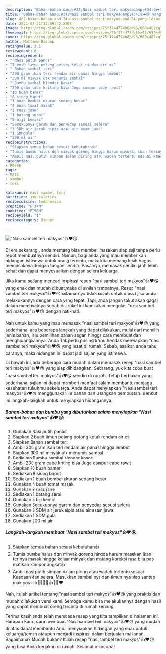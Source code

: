 ```yaml
---
description: "Bahan-bahan &amp;#34;Nasi sambel teri makyos&amp;#34;👍❤️😘 yang lezat Untuk Jualan"
title: "Bahan-bahan &amp;#34;Nasi sambel teri makyos&amp;#34;👍❤️😘 yang lezat Untuk Jualan"
slug: 482-bahan-bahan-and-34-nasi-sambel-teri-makyos-and-34-yang-lezat-untuk-jualan
date: 2021-02-21T12:59:42.820Z
image: https://img-global.cpcdn.com/recipes/75f1744774b8ba93/680x482cq70/nasi-sambel-teri-makyos👍❤️😘-foto-resep-utama.jpg
thumbnail: https://img-global.cpcdn.com/recipes/75f1744774b8ba93/680x482cq70/nasi-sambel-teri-makyos👍❤️😘-foto-resep-utama.jpg
cover: https://img-global.cpcdn.com/recipes/75f1744774b8ba93/680x482cq70/nasi-sambel-teri-makyos👍❤️😘-foto-resep-utama.jpg
author: Matthew Bishop
ratingvalue: 3.1
reviewcount: 8
recipeingredient:
- " Nasi putih panas"
- "2 buah timun potong potong kotak rendam air es"
- " Bahan sambal teri"
- "300 gram ikan teri rendam air panas hingga lembut"
- "300 ml minyak utk menumis sambal"
- " Bumbu sambal blender kasar"
- "200 gram cabe kriting bisa Juga campur cabe rawit"
- "10 buah bamer"
- "8 siung baput"
- "1 buah bombai ukuran sedang besar"
- "4 buah tomat masak"
- "2 ruas jahe"
- "1 batang serai"
- "5 biji kemiri"
- "Secukupnya garam dan penyedap sesuai selera"
- "3 SDM air jeruk nipis atau air asam jawa"
- "1 SDMgula"
- "200 ml air"
recipeinstructions:
- "Siapkan semua bahan sesuai kebutuhan👍"
- "Tumis bumbu halus dgn minyak goreng hingga harum masukan ikan terinya masak hingga keluar minyak dan matang koreksi rasa bila pas matikan kompor angkat👍"
- "Ambil nasi putih simpan dalam piring atau wadah tertentu sesuai Keadaan dan selera. Masukkan sambal nya dan timun nya siap santap mak yos loh🤭🤭🤭🙏👍😘😘❤️"
categories:
- Resep
tags:
- nasi
- sambel
- teri

katakunci: nasi sambel teri 
nutrition: 105 calories
recipecuisine: Indonesian
preptime: "PT34M"
cooktime: "PT56M"
recipeyield: "1"
recipecategory: Dinner

---
```



![&#34;Nasi sambel teri makyos&#34;👍❤️😘](https://img-global.cpcdn.com/recipes/75f1744774b8ba93/680x482cq70/nasi-sambel-teri-makyos👍❤️😘-foto-resep-utama.jpg)

Di era  sekarang , anda memang bisa membeli masakan siap saji tanpa perlu repot membuatnya sendiri. Namun, bagi anda yang mau memberikan hidangan istimewa untuk orang tercinta, maka kita memang lebih bagus memasaknya dengan tangan sendiri. Pasalnya, memasak sendiri jauh lebih sehat dan dapat menyesuaikan dengan selera keluarga.

Jika kamu sedang mencari inspirasi resep &#34;nasi sambel teri makyos&#34;👍❤️😘 yang enak dan mudah dibuat,maka di sinilah tempatnya. Resep &#34;nasi sambel teri makyos&#34;👍❤️😘  sebenarnya tidak susah untuk dibuat jika anda melakukannya dengan cara yang tepat. Tapi, anda jangan takut akan gagal dalam membuatnya 
sebab di artikel ini kami akan mengulas &#34;nasi sambel teri makyos&#34;👍❤️😘 dengan hati-hati.  



Nah untuk kamu yang mau memasak &#34;nasi sambel teri makyos&#34;👍❤️😘 yang sederhana, ada beberapa langkah yang dapat dilakukan, mulai dari memilih jenis bahan, lalu pemilihan bahan segar, hingga cara membuat dan menghidangkannya. Anda Tak perlu pusing kalau hendak menyiapkan &#34;nasi sambel teri makyos&#34;👍❤️😘 yang lezat di rumah. Sebab, asalkan anda  tahu caranya, maka hidangan ini dapat jadi sajian yang istimewa.

Di bawah ini, ada beberapa cara mudah dalam memasak resep &#34;nasi sambel teri makyos&#34;👍❤️😘 yang siap dihidangkan. Sekarang, yuk kita coba buat &#34;nasi sambel teri makyos&#34;👍❤️😘 sendiri di rumah. Tetap berbahan yang sederhana, sajian ini dapat memberi manfaat dalam membantu menjaga kesehatan tubuhmu sekeluarga. Anda dapat menyiapkan &#34;Nasi sambel teri makyos&#34;👍❤️😘 menggunakan 18 bahan dan 3 langkah pembuatan. Berikut ini langkah-langkah untuk menyiapkan hidangannya.

<!--inarticleads1-->

##### Bahan-bahan dan bumbu yang dibutuhkan dalam menyiapkan &#34;Nasi sambel teri makyos&#34;👍❤️😘:

1. Gunakan  Nasi putih panas
1. Siapkan 2 buah timun potong potong kotak rendam air es
1. Siapkan  Bahan sambal teri:
1. Ambil 300 gram ikan teri rendam air panas hingga lembut
1. Siapkan 300 ml minyak utk menumis sambal
1. Sediakan  Bumbu sambal blender kasar:
1. Ambil 200 gram cabe kriting bisa Juga campur cabe rawit
1. Siapkan 10 buah bamer
1. Sediakan 8 siung baput
1. Sediakan 1 buah bombai ukuran sedang besar
1. Gunakan 4 buah tomat masak
1. Gunakan 2 ruas jahe
1. Sediakan 1 batang serai
1. Gunakan 5 biji kemiri
1. Gunakan Secukupnya garam dan penyedap sesuai selera
1. Gunakan 3 SDM air jeruk nipis atau air asam jawa
1. Sediakan 1 SDM.gula
1. Gunakan 200 ml air




<!--inarticleads2-->

##### Langkah-langkah membuat &#34;Nasi sambel teri makyos&#34;👍❤️😘:

1. Siapkan semua bahan sesuai kebutuhan👍
1. Tumis bumbu halus dgn minyak goreng hingga harum masukan ikan terinya masak hingga keluar minyak dan matang koreksi rasa bila pas matikan kompor angkat👍
1. Ambil nasi putih simpan dalam piring atau wadah tertentu sesuai Keadaan dan selera. Masukkan sambal nya dan timun nya siap santap mak yos loh🤭🤭🤭🙏👍😘😘❤️




Nah, itulah artikel tentang  &#34;nasi sambel teri makyos&#34;👍❤️😘  yang praktis dan mudah dilakukan versi kami. Semoga kamu bisa melakukannya dengan hasil yang dapat membuat oreng tercinta di rumah senang. 

Terima kasih anda telah membaca resep yang kita tampilkan di halaman ini. Harapan kami, cara membuat  &#34;Nasi sambel teri makyos&#34;👍❤️😘 yang mudah di atas dapat membantu Anda menyiapkan hidangan yang enak untuk keluarga/teman ataupun menjadi inspirasi dalam berjualan makanan. Bagaimana? Mudah bukan? Itulah resep &#34;nasi sambel teri makyos&#34;👍❤️😘 yang bisa Anda kerjakan di rumah. Selamat mencoba!


